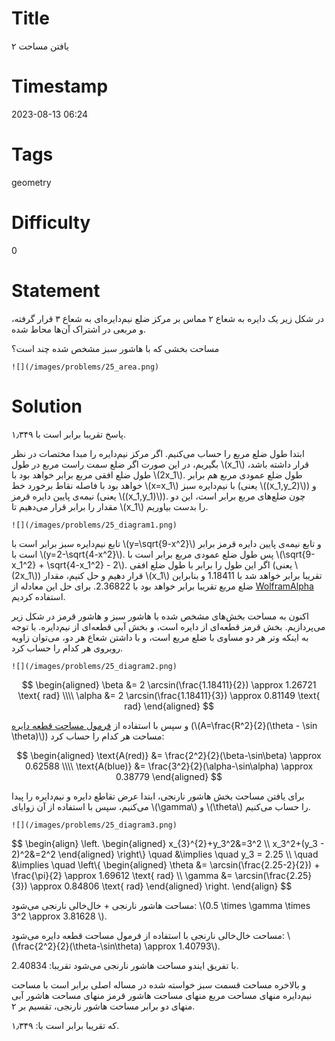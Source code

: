 # Title
یافتن مساحت ۲
# Timestamp
2023-08-13 06:24
# Tags
geometry
# Difficulty
0
# Statement

در شکل زیر یک دایره به شعاع ۲ مماس بر مرکز ضلع نیم‌دایره‌ای به شعاع ۳ قرار گرفته، و مربعی در اشتراک آن‌ها محاط شده.

مساحت بخشی که با هاشور سبز مشخص شده چند است؟

    ![](/images/problems/25_area.png)

# Solution
پاسخ تقریبا برابر است با ۱٫۳۴۹.

ابتدا طول ضلع مربع را حساب می‌کنیم.
اگر مرکز نیم‌دایره را مبدا مختصات در نظر بگیریم، در این صورت اگر ضلع سمت راست مربع در طول
\\(x_1\\) 
قرار داشته باشد، طول ضلع افقی مربع برابر خواهد بود با \\(2x_1\\). طول ضلع عمودی مربع هم برابر خواهد بود با
فاصله نقاط برخورد خط \\(x=x_1\\) با نیم‌دایره سبز (یعنی \\((x_1,y_2)\\)) و نیمه‌ی پایین دایره قرمز (یعنی \\((x_1,y_1)\\)).
چون ضلع‌های مربع برابر است، این دو مقدار را برابر قرار می‌دهیم تا \\(x_1\\) را بدست بیاوریم.

    ![](/images/problems/25_diagram1.png)

تابع نیم‌دایره سبز برابر است با  \\(y=\sqrt{9-x^2}\\) و تابع نیمه‌ی پایین دایره قرمز برابر است با  \\(y=2-\sqrt{4-x^2}\\).
پس طول ضلع عمودی مربع برابر است با \\(\sqrt{9-x_1^2} + \sqrt{4-x_1^2} - 2\\). اگر این طول را برابر با طول ضلع
افقی (یعنی \\(2x_1\\)) قرار دهیم و حل کنیم، مقدار \\(x_1\\) تقریبا برابر خواهد شد با 1.18411 و بنابراین
ضلع مربع تقریبا برابر خواهد بود با 2.36822. برای حل این معادله از [WolframAlpha](https://www.wolframalpha.com/input?i2d=true&i=Sqrt%5B9-Power%5Bx%2C2%5D%5D%2BSqrt%5B4-Power%5Bx%2C2%5D%5D-2%3D2x) استفاده کردیم.

اکنون به مساحت بخش‌های مشخص شده با هاشور سبز و هاشور قرمز در شکل زیر می‌پردازیم.
بخش قرمز قطعه‌ای از دایره است، و بخش آبی قطعه‌ای از نیم‌دایره. با توجه به اینکه وتر هر دو مساوی با ضلع مربع است، و با داشتن شعاع هر دو، می‌توان زاویه روبروی هر کدام را حساب کرد.

    ![](/images/problems/25_diagram2.png)

$$
\begin{aligned}
\beta &= 2 \arcsin(\frac{1.18411}{2}) \approx 1.26721  \text{ rad} \\\\
\alpha &= 2 \arcsin(\frac{1.18411}{3}) \approx 0.81149  \text{ rad}
\end{aligned}
$$

و سپس با استفاده از [فرمول مساحت قطعه دایره](https://fa.wikipedia.org/wiki/%D9%82%D8%B7%D8%B9%D9%87_%D8%AF%D8%A7%DB%8C%D8%B1%D9%87)
(\\(A=\frac{R^2}{2}(\theta - \sin \theta)\\))
مساحت هر کدام را حساب کرد:

$$
\begin{aligned}
\text{A(red)} &= \frac{2^2}{2}(\beta-\sin\beta) \approx 0.62588 \\\\
\text{A(blue)} &= \frac{3^2}{2}(\alpha-\sin\alpha) \approx 0.38779
\end{aligned}
$$

برای یافتن مساحت بخش هاشور نارنجی، ابتدا عرض تقاطع دایره و نیم‌دایره
را پیدا می‌کنیم، سپس با استفاده از آن زوایای \\(\gamma\\) و \\(\theta\\)
را حساب می‌کنیم.

    ![](/images/problems/25_diagram3.png)

$$
\begin{align}
\left.
\begin{aligned}
 x_{3}^{2}+y_3^2&=3^2 \\\\
 x_3^2+(y_3 - 2)^2&=2^2
\end{aligned}
\right\\}
\quad &\implies \quad
y_3 = 2.25 \\\\
\quad &\implies \quad
\left\\{
\begin{aligned}
\theta &= \arcsin(\frac{2.25-2}{2}) + \frac{\pi}{2} \approx 1.69612 \text{ rad} \\\\
\gamma &= \arcsin(\frac{2.25}{3}) \approx 0.84806 \text{ rad}
\end{aligned}
\right.
\end{align}
$$

مساحت هاشور نارنجی + خال‌خالی نارنجی می‌شود: \\(0.5 \times \gamma \times 3^2 \approx 3.81628 \\).

مساحت خال‌خالی نارنجی با استفاده از فرمول مساحت قطعه دایره می‌شود:
\\(\frac{2^2}{2}(\theta-\sin\theta) \approx 1.40793\\).

با تفریق ایندو مساحت هاشور نارنجی می‌شود تقریبا: 2.40834.

و بالاخره مساحت قسمت سبز خواسته شده در مساله اصلی برابر است با 
مساحت نیم‌دایره منهای مساحت مربع منهای مساحت هاشور قرمز منهای مساحت هاشور آبی
منهای دو برابر مساحت هاشور نارنجی، تقسیم بر ۲.

که تقریبا برابر است با: ۱٫۳۴۹.